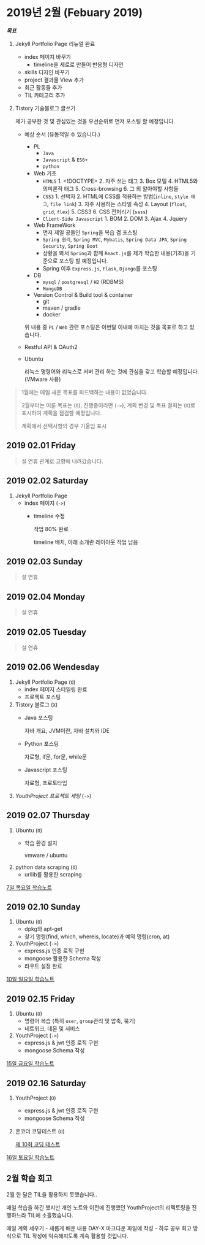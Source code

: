 # 2019년 2월 \(Febuary 2019\)

_**목표**_

1. Jekyll Portfolio Page 리뉴얼 완료
   * index 페이지 바꾸기
     * timeline을 세로로 만들어 반응형 디자인
   * skills 디자인 바꾸기
   * project 결과물 View 추가
   * 최근 활동들 추가
   * TIL 카테고리 추가
2. Tistory 기술블로그 글쓰기

   제가 공부한 것 및 관심있는 것을 우선순위로 먼저 포스팅 할 예정입니다.

   * 예상 순서 \(유동적일 수 있습니다.\)

     * PL
       * `Java`
       * `Javascript` & `ES6+`
       * `python`
     * Web 기초
       * `HTML5` 1. &lt;!DOCTYPE&gt; 2. 자주 쓰는 태그 3. Box 모델 4. HTML5와 의미론적 태그 5. Cross-browsing 6. 그 외 알아야할 사항들
       * `CSS3` 1. 선택자 2. HTML에 CSS를 적용하는 방법\(`inline`, `style 태그`, `file link`\) 3. 자주 사용하는 스타일 속성 4. Layout \(`float`, `grid`, `flex`\) 5. CSS3 6. CSS 전처리기 \(`sass`\)
       * `Client-Side Javascript` 1. BOM 2. DOM 3. Ajax 4. Jquery
     * Web FrameWork
       * 먼저 제일 공들인 `Spring`을 복습 겸 포스팅
       * `Spring 원리`, `Spring MVC`, `Mybatis`, `Spring Data JPA`, `Spring Security`, `Spring Boot`
       * 상황을 봐서 `Spring`과 함께 `React.js`를 제가 학습한 내용\(기초\)을 기준으로 포스팅 할 예정입니다.
       * Spring 이후 `Express.js`, `Flask`, `Django`를 포스팅
     * DB
       * `mysql` / `postgresql` / `H2` \(RDBMS\)
       * `MongoDB`
     * Version Control & Build tool & container
       * git
       * maven / gradle
       * docker

     위 내용 중 `PL` / `Web` 관련 포스팅은 이번달 이내에 마치는 것을 목표로 하고 있습니다.

   * Restful API & OAuth2
   * Ubuntu

     리눅스 명령어와 리눅스로 서버 관리 하는 것에 관심을 갖고 학습할 예정입니다. \(VMware 사용\)

> 1월에는 매일 새운 목표를 피드백하는 내용이 없었습니다.
>
> 2월부터는 이룬 목표는 \(`O`\), 진행중이라면 \(`->`\), 계획 변경 및 목표 철회는 \(`X`\)로 표시하여 계획을 점검할 예정입니다.
>
> 계획에서 선택사항의 경우 기울임 표시

## 2019 02.01 Friday

> 설 연휴 관계로 고향에 내려갔습니다.

## 2019 02.02 Saturday

1. Jekyll Portfolio Page
   * index 페이지 \(`->`\)
     * timeline 수정

       작업 80% 완료

       timeline 배치, 아래 소개란 레이아웃 작업 남음

## 2019 02.03 Sunday

> 설 연휴

## 2019 02.04 Monday

> 설 연휴

## 2019 02.05 Tuesday

> 설 연휴

## 2019 02.06 Wendesday

1. Jekyll Portfolio Page \(`O`\)
   * index 페이지 스타일링 완료
   * 프로젝트 포스팅
2. Tistory 블로그 \(`X`\)
   * Java 포스팅

       자바 개요, JVM이란, 자바 설치와 IDE

   * Python 포스팅

       자료형, if문, for문, while문

   * Javascript 포스팅

       자료형, 프로토타입
3. _YouthProject 프로젝트 세팅_ \(`->`\)

## 2019 02.07 Thursday

1. Ubuntu \(`O`\)
   * 학습 환경 설치

     vmware / ubuntu
2. python data scraping \(`O`\)
   * urllib를 활용한 scraping

[7일 목요일 학습노트](day07.md)

## 2019 02.10 Sunday

1. Ubuntu \(`O`\)
   * dpkg와 apt-get
   * 찾기 명령\(find, which, whereis, locate\)과 예약 명령\(cron, at\)
2. YouthProject \(`->`\)
   * express.js 인증 로직 구현
   * mongoose 활용한 Schema 작성
   * 라우트 설정 완료

[10일 일요일 학습노트](day10.md)

## 2019 02.15 Friday

1. Ubuntu \(`O`\)
   * 명령어 복습 \(특히 `user`, `group`관리 및 압축, 묶기\)
   * 네트워크, 데몬 및 서비스
2. YouthProject \(`->`\)
   * express.js & jwt 인증 로직 구현
   * mongoose Schema 작성

[15일 금요일 학습노트](day15.md)

## 2019 02.16 Saturday

1. YouthProject \(`O`\)
   * express.js & jwt 인증 로직 구현
   * mongoose Schema 작성
2. 온코더 코딩테스트 \(`O`\)

   [제 10회 코딩 테스트](https://www.oncoder.com/exam/entrance/BJ7h1CEe7V)

[16일 토요일 학습노트](day16.md)

## 2월 학습 회고

2월 한 달은 TIL을 활용하지 못했습니다..

매일 학습을 하긴 했지만 개인 노트와 이전에 진행했던 YouthProject의 리펙토링을 진행하느라 TIL에 소흘했습니다.

매일 계획 세우기 - 새롭게 배운 내용 DAY-X 마크다운 파일에 작성 - 하루 공부 회고 방식으로 TIL 작성에 익숙해지도록 계속 활용할 것입니다.

